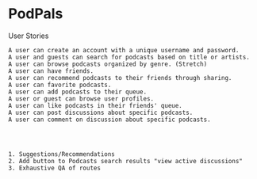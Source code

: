 # PodPals
  User Stories

    A user can create an account with a unique username and password.
    A user and guests can search for podcasts based on title or artists.
    A user can browse podcasts organized by genre. (Stretch)
    A user can have friends.
    A user can recommend podcasts to their friends through sharing.
    A user can favorite podcasts.
    A user can add podcasts to their queue.
    A user or guest can browse user profiles.
    A user can like podcasts in their friends' queue.
    A user can post discussions about specific podcasts.
    A user can comment on discussion about specific podcasts.




    1. Suggestions/Recommendations
    2. Add button to Podcasts search results "view active discussions"
    3. Exhaustive QA of routes